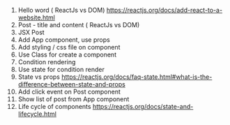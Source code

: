 1. Hello word ( ReactJs vs DOM) https://reactjs.org/docs/add-react-to-a-website.html
2. Post - title and content ( ReactJs vs DOM)
3. JSX Post
4. Add App component, use props
5. Add styling / css file on component
6. Use Class for create a component
7. Condition rendering
8. Use state for condition render
9. State vs props https://reactjs.org/docs/faq-state.html#what-is-the-difference-between-state-and-props
10. Add click event on Post component
11. Show list of post from App component
12. Life cycle of components https://reactjs.org/docs/state-and-lifecycle.html